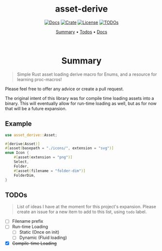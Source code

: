<div align="center">

# asset-derive

<a href="https://docs.rs/asset-derive/latest/asset_derive/"> ![Docs](https://img.shields.io/docsrs/asset-derive?color=37d4a7&logo=rust&style=for-the-badge)</a>
<a href="https://crates.io/crates/asset-derive"> ![Crate](https://img.shields.io/crates/v/asset-derive?color=ff4971&style=for-the-badge)</a>
<a href="/LICENSE"> ![License](https://img.shields.io/badge/license-GPL%20v3-blueviolet?style=for-the-badge)</a>
<a href="#todos"> ![TODOs](https://img.shields.io/badge/status-WIP-informational?style=for-the-badge&color=ff69b4) </a>

[Summary](#summary)
•
[Todos](#todos)
•
[Docs](https://docs.rs/asset-derive/latest/asset_derive/)

</div>

<div align="center">

<br>

# Summary

</div>

> Simple Rust asset loading derive macro for Enums, and a resource for learning
proc-macros!

Please feel free to offer any advice or create a pull request.

The original intent of this library was for compile time loading assets
into a binary. This will eventually allow for run-time loading as well,
but as for now that will be a future expansion.

## Example

```rust
use asset_derive::Asset;

#[derive(Asset)]
#[asset(basepath = "./icons/", extension = "svg")]
enum Icon {
    #[asset(extension = "png")]
    Select,
    Folder,
    #[asset(filename = "folder-dim")]
    FolderDim,
}
```

## TODOs

> List of ideas I have at the moment for this project's expansion.
> Please create an issue for a new item to add to this list, using
> `todo` label.

- [ ] Filename prefix
- [ ] Run-time Loading
    - [ ] Static (Once on init)
    - [ ] Dynamic (Fluid loading)
- [X] ~~Compile-time Loading~~
